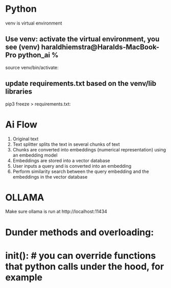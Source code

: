# Python 
venv is virtual environment

## Use venv: activate the virtual environment, you see (venv) haraldhiemstra@Haralds-MacBook-Pro python_ai %

source venv/bin/activate:

## update requirements.txt based on the venv/lib libraries
pip3 freeze > requirements.txt: 

# Ai Flow
1. Original text
2. Text splitter splits the text in several chunks of text
3. Chunks are converted into embeddings (numerical representation) using an embedding model
4. Embeddings are stored into a vector database
5. User inputs a query and is converted into an embedding
6. Perform similarity search between the query embedding and the embeddings in the vector database

# OLLAMA
Make sure ollama is run at http://localhost:11434


# Dunder methods and overloading:
# __init__(): # you can override functions that python calls under the hood, for example  
